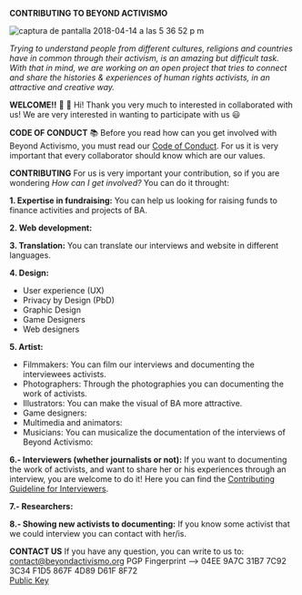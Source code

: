**CONTRIBUTING TO BEYOND ACTIVISMO**

![captura de pantalla 2018-04-14 a las 5 36 52 p m](https://user-images.githubusercontent.com/32823481/38769888-7f244cea-400a-11e8-80a7-293dc415c086.png)  

_Trying to understand people from different cultures, religions and countries have in common through their activism, is an amazing but difficult task. With that in mind, we are working on an open project that tries to connect and share the histories & experiences of human rights activists, in an attractive and creative way._

**WELCOME!!** 🎉 🎉 
Hi! Thank you very much to interested in collaborated with us! We are very interested in wanting to participate with us 😃 

**CODE OF CONDUCT** 📚 
Before you read how can you get involved with Beyond Activismo, you must read our [Code of Conduct](https://github.com/Beyondactivismo/Beyondactivismo/blob/master/CODE_OF_CONDUCT.md). For us it is very important that every collaborator should know which are our values.


**CONTRIBUTING** 
For us is very important your contribution, so if you are wondering _How can I get involved?_ 
You can do it throught: 

**1. Expertise in fundraising:** You can help us looking for raising funds to finance activities and projects of BA.

**2. Web development:**  

**3. Translation:** You can translate our interviews and website in different languages.

**4. Design:** 
- User experience (UX)
- Privacy by Design (PbD)
- Graphic Design
- Game Designers
- Web designers

**5. Artist:**
- Filmmakers: You can film our interviews and documenting the interviewees activists.
- Photographers: Through the photographies you can documenting the work of activists.
- Illustrators: You can make the visual of BA more attractive. 
- Game designers:
- Multimedia and animators:
- Musicians: You can musicalize the documentation of the interviews of Beyond Activismo:

**6.- Interviewers (whether journalists or not):** If you want to documenting the work of activists, 
and want to share her or his experiences through an interview, you are welcome to do it!
Here you can find the [Contributing Guideline for Interviewers](https://github.com/Beyondactivismo/Beyondactivismo/projects/4#card-8981374). 

**7.- Researchers:**

**8.- Showing new activists to documenting:** If you know some activist that we could interview you can contact with her/is.


**CONTACT US**
If you have any question, you can write to us to: contact@beyondactivismo.org
PGP Fingerprint --> 04EE 9A7C 31B7 7C92 3C34 F1D5 867F 4D89 D61F 8F72   
[Public Key][link_Publickey] 

[link_Publickey]: https://pgp.mit.edu/pks/lookup?op=get&search=0x867F4D89D61F8F72
[link_Twitter]: https://twitter.com/beyondactivismo
[link_Gitter]: https://gitter.im/Beyond-Activismo/Lobby
